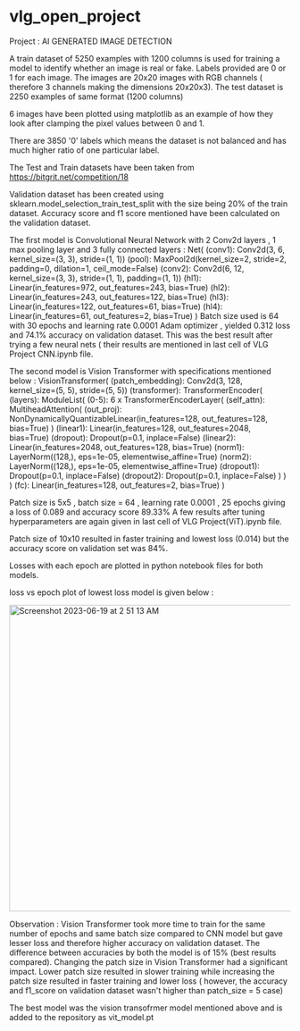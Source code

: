 # vlg_open_project
Project : AI GENERATED IMAGE DETECTION

A train dataset of 5250 examples with 1200 columns is used for training a model to identify whether an image is real or fake. Labels provided are 0 or 1 for each image. The images are 20x20 images with RGB channels ( therefore 3 channels making the dimensions 20x20x3).
The test dataset is 2250 examples of same format (1200 columns)

6 images have been plotted using matplotlib as an example of how they look after clamping the pixel values between 0 and 1.

There are 3850 '0' labels which means the dataset is not balanced and has much higher ratio of one particular label.

The Test and Train datasets have been taken from https://bitgrit.net/competition/18

Validation dataset has been created using sklearn.model_selection_train_test_split with the size being 20% of the train dataset. Accuracy score and f1 score mentioned have been calculated on the validation dataset. 

The first model is Convolutional Neural Network with 2 Conv2d layers , 1 max pooling layer and 3 fully connected layers :
Net(
  (conv1): Conv2d(3, 6, kernel_size=(3, 3), stride=(1, 1))
  (pool): MaxPool2d(kernel_size=2, stride=2, padding=0, dilation=1, ceil_mode=False)
  (conv2): Conv2d(6, 12, kernel_size=(3, 3), stride=(1, 1), padding=(1, 1))
  (hl1): Linear(in_features=972, out_features=243, bias=True)
  (hl2): Linear(in_features=243, out_features=122, bias=True)
  (hl3): Linear(in_features=122, out_features=61, bias=True)
  (hl4): Linear(in_features=61, out_features=2, bias=True)
)
Batch size used is 64 with 30 epochs and learning rate 0.0001 Adam optimizer , yielded 0.312 loss and 74.1% accuracy on validation dataset. This was the best result after trying a few neural nets ( their results are mentioned in last cell of VLG Project CNN.ipynb file.

The second model is Vision Transformer  with specifications mentioned below :
VisionTransformer(
  (patch_embedding): Conv2d(3, 128, kernel_size=(5, 5), stride=(5, 5))
  (transformer): TransformerEncoder(
    (layers): ModuleList(
      (0-5): 6 x TransformerEncoderLayer(
        (self_attn): MultiheadAttention(
          (out_proj): NonDynamicallyQuantizableLinear(in_features=128, out_features=128, bias=True)
        )
        (linear1): Linear(in_features=128, out_features=2048, bias=True)
        (dropout): Dropout(p=0.1, inplace=False)
        (linear2): Linear(in_features=2048, out_features=128, bias=True)
        (norm1): LayerNorm((128,), eps=1e-05, elementwise_affine=True)
        (norm2): LayerNorm((128,), eps=1e-05, elementwise_affine=True)
        (dropout1): Dropout(p=0.1, inplace=False)
        (dropout2): Dropout(p=0.1, inplace=False)
      )
    )
  )
  (fc): Linear(in_features=128, out_features=2, bias=True)
)

Patch size is 5x5 , batch size = 64 , learning rate 0.0001 , 25 epochs giving a loss of 0.089 and accuracy score 89.33%
A few results after tuning hyperparameters are again given in last cell of VLG Project(ViT).ipynb file.

Patch size of 10x10 resulted in faster training and lowest loss (0.014) but the accuracy score on validation set was 84%.

Losses with each epoch are plotted in python notebook files for both models.

loss vs epoch plot of lowest loss model is given below :

<img width="549" alt="Screenshot 2023-06-19 at 2 51 13 AM" src="https://github.com/Suyashiitr/vlg_open_project/assets/114506717/90f8ae8c-6adc-4eec-b585-5aedc756827c">



Observation : Vision Transformer took more time to train for the same number of epochs and same batch size compared to CNN model but gave lesser loss and therefore higher accuracy on validation dataset. The difference between accuracies by both the model is of 15% (best results compared).
Changing the patch size in Vision Transformer had a significant impact. Lower patch size resulted in slower training while increasing the patch size resulted in faster training and lower loss ( however, the accuracy and f1_score on validation dataset wasn't higher than patch_size = 5 case)

The best model was the vision transofrmer model mentioned above and is added to the repository as vit_model.pt
